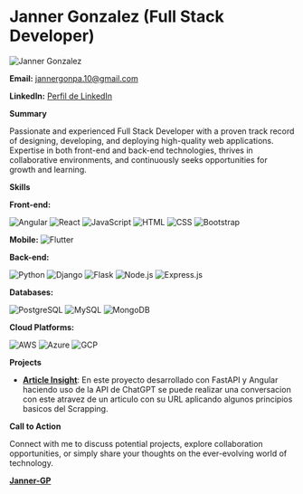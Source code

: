 # Janner Gonzalez   (Full Stack Developer)

![Janner Gonzalez](insertar_enlace_imagen)

**Email:** [jannergonpa.10@gmail.com](mailto:jannergonpa.10@gmail.com)

**LinkedIn:** [Perfil de LinkedIn](https://www.linkedin.com/in/janner-gonzalez) 

**Summary**

Passionate and experienced Full Stack Developer with a proven track record of designing, developing, and deploying high-quality web applications. Expertise in both front-end and back-end technologies, thrives in collaborative environments, and continuously seeks opportunities for growth and learning.

**Skills**

**Front-end:**

![Angular](https://img.icons8.com/color/48/000000/angularjs.png)
![React](https://img.icons8.com/plasticine/50/000000/react.png)
![JavaScript](https://img.icons8.com/color/48/000000/javascript.png)
![HTML](https://img.icons8.com/color/48/000000/html-5.png)
![CSS](https://img.icons8.com/color/48/000000/css3.png)
![Bootstrap](https://img.icons8.com/color/48/000000/bootstrap.png)

**Mobile:**
![Flutter](https://img.icons8.com/color/48/000000/flutter.png)

**Back-end:**

![Python](https://img.icons8.com/color/48/000000/python.png)
![Django](https://img.icons8.com/color/48/000000/django.png)
![Flask](https://img.icons8.com/ios-filled/50/000000/flask.png)
![Node.js](https://img.icons8.com/color/48/000000/nodejs.png)
![Express.js](https://img.icons8.com/ios/50/000000/nodejs.png)

**Databases:**

![PostgreSQL](https://img.icons8.com/color/48/000000/postgreesql.png)
![MySQL](https://img.icons8.com/color/48/000000/mysql.png)
![MongoDB](https://img.icons8.com/color/48/000000/mongodb.png)

**Cloud Platforms:**

![AWS](https://img.icons8.com/color/48/000000/amazon-web-services.png)
![Azure](https://img.icons8.com/color/48/000000/azure-1.png)
![GCP](https://img.icons8.com/color/48/000000/google-cloud-platform.png)

**Projects**

* **[Article Insight]()**: En este proyecto desarrollado con FastAPI y Angular haciendo uso de la API de ChatGPT se puede realizar una conversacion con este atravez de un articulo con su URL aplicando algunos principios basicos del Scrapping.

**Call to Action**

Connect with me to discuss potential projects, explore collaboration opportunities, or simply share your thoughts on the ever-evolving world of technology.

**[Janner-GP](https://github.com/Janner-GP)**
